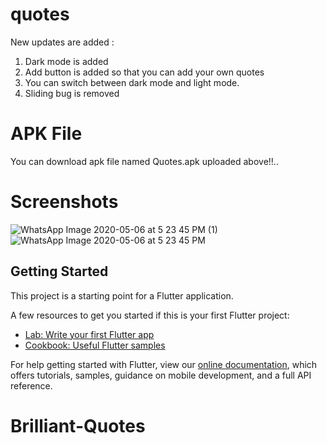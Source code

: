 # quotes

New updates are added :
1. Dark mode is added
2. Add button is added so that you can add your own quotes
3. You can switch between dark mode and light mode.
4. Sliding bug is removed


# APK File

You can download apk file named Quotes.apk uploaded above!!..

# Screenshots


![WhatsApp Image 2020-05-06 at 5 23 45 PM (1)](https://user-images.githubusercontent.com/42396114/81174023-ad2a2500-8fbe-11ea-9e24-f765d0260faa.jpeg)      ![WhatsApp Image 2020-05-06 at 5 23 45 PM](https://user-images.githubusercontent.com/42396114/81174159-efebfd00-8fbe-11ea-9228-fa15f1bcfbd9.jpeg)




## Getting Started

This project is a starting point for a Flutter application.

A few resources to get you started if this is your first Flutter project:

- [Lab: Write your first Flutter app](https://flutter.dev/docs/get-started/codelab)
- [Cookbook: Useful Flutter samples](https://flutter.dev/docs/cookbook)

For help getting started with Flutter, view our
[online documentation](https://flutter.dev/docs), which offers tutorials,
samples, guidance on mobile development, and a full API reference.
# Brilliant-Quotes
